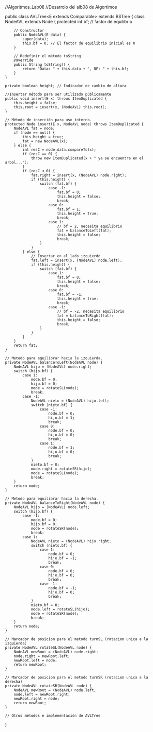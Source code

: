 //Algoritmos_Lab08
//Desarrolo del alb08 de Algortimos

public class AVLTree<E extends Comparable<E>> extends BSTree<E> {
    class NodeAVL extends Node {
        protected int bf; // factor de equilibrio

        // Constructor
        public NodeAVL(E data) {
            super(data);
            this.bf = 0; // El factor de equilibrio inicial es 0
        }

        // Redefinir el método toString
        @Override
        public String toString() {
            return "Data: " + this.data + ", BF: " + this.bf;
        }
    }

    private boolean height; // Indicador de cambio de altura

    //Insertar método para ser utilizado públicamente 
    public void insert(E x) throws ItemDuplicated {
        this.height = false;
        this.root = insert(x, (NodeAVL) this.root);
    }

    // Método de inserción para uso interno.
    protected Node insert(E x, NodeAVL node) throws ItemDuplicated {
        NodeAVL fat = node;
        if (node == null) {
            this.height = true;
            fat = new NodeAVL(x);
        } else {
            int resC = node.data.compareTo(x);
            if (resC == 0) {
                throw new ItemDuplicated(x + " ya se encuentra en el arbol...");
            }
            if (resC < 0) {
                fat.right = insert(x, (NodeAVL) node.right);
                if (this.height) {
                    switch (fat.bf) {
                        case -1:
                            fat.bf = 0;
                            this.height = false;
                            break;
                        case 0:
                            fat.bf = 1;
                            this.height = true;
                            break;
                        case 1:
                            // bf = 2, necesita equilibrio
                            fat = balanceToLeft(fat);
                            this.height = false;
                            break;
                    }
                }
            } else {
                // Insertar en el lado izquierdo
                fat.left = insert(x, (NodeAVL) node.left);
                if (this.height) {
                    switch (fat.bf) {
                        case 1:
                            fat.bf = 0;
                            this.height = false;
                            break;
                        case 0:
                            fat.bf = -1;
                            this.height = true;
                            break;
                        case -1:
                            // bf = -2, necesita equilibrio
                            fat = balanceToRight(fat);
                            this.height = false;
                            break;
                    }
                }
            }
        }
        return fat;
    }

    // Metodo para equilibrar hacia la izquierda.
    private NodeAVL balanceToLeft(NodeAVL node) {
        NodeAVL hijo = (NodeAVL) node.right;
        switch (hijo.bf) {
            case 1:
                node.bf = 0;
                hijo.bf = 0;
                node = rotateSL(node);
                break;
            case -1:
                NodeAVL nieto = (NodeAVL) hijo.left;
                switch (nieto.bf) {
                    case -1:
                        node.bf = 0;
                        hijo.bf = 1;
                        break;
                    case 0:
                        node.bf = 0;
                        hijo.bf = 0;
                        break;
                    case 1:
                        node.bf = 1;
                        hijo.bf = 0;
                        break;
                }
                nieto.bf = 0;
                node.right = rotateSR(hijo);
                node = rotateSL(node);
                break;
        }
        return node;
    }

    // Metodo para equilibrar hacia la derecha.
    private NodeAVL balanceToRight(NodeAVL node) {
        NodeAVL hijo = (NodeAVL) node.left;
        switch (hijo.bf) {
            case -1:
                node.bf = 0;
                hijo.bf = 0;
                node = rotateSR(node);
                break;
            case 1:
                NodeAVL nieto = (NodeAVL) hijo.right;
                switch (nieto.bf) {
                    case 1:
                        node.bf = 0;
                        hijo.bf = -1;
                        break;
                    case 0:
                        node.bf = 0;
                        hijo.bf = 0;
                        break;
                    case -1:
                        node.bf = -1;
                        hijo.bf = 0;
                        break;
                }
                nieto.bf = 0;
                node.left = rotateSL(hijo);
                node = rotateSR(node);
                break;
        }
        return node;
    }

    // Marcador de posicion para el metodo turnSL (rotacion unica a la izquierda)
    private NodeAVL rotateSL(NodeAVL node) {
        NodeAVL newRoot = (NodeAVL) node.right;
        node.right = newRoot.left;
        newRoot.left = node;
        return newRoot;
    }

    // Marcador de posicion para el metodo turnSR (rotacion unica a la derecha)
    private NodeAVL rotateSR(NodeAVL node) {
        NodeAVL newRoot = (NodeAVL) node.left;
        node.left = newRoot.right;
        newRoot.right = node;
        return newRoot;
    }

    // Otros métodos e implementación de AVLTree
}
